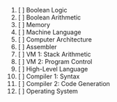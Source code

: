 1. [ ] Boolean Logic 
2. [ ] Boolean Arithmetic
3. [ ] Memory
4. [ ] Machine Language
5. [ ] Computer Architecture
6. [ ] Assembler
7. [ ] VM 1: Stack Arithmetic
8. [ ] VM 2: Program Control
9. [ ] High-Level Language
10. [ ] Compiler 1: Syntax
11. [ ] Compiler 2: Code Generation
12. [ ] Operating System

